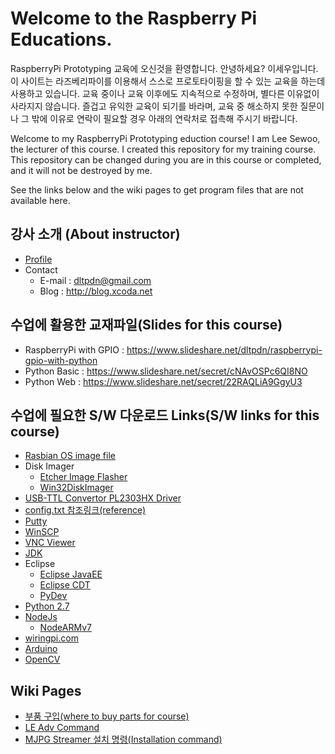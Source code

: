 # Welcome to the Raspberry Pi Educations.
RaspberryPi Prototyping 교육에 오신것을 환영합니다.
안녕하세요? 이세우입니다.
이 사이트는 라즈베리파이를 이용해서 스스로 프로토타이핑을 할 수 있는 교육을 하는데 사용하고 있습니다.
교육 중이나 교육 이후에도 지속적으로 수정하며, 별다른 이유없이 사라지지 않습니다.
즐겁고 유익한 교육이 되기를 바라며, 교육 중 해소하지 못한 질문이나 그 밖에 이유로 연락이 필요할 경우 아래의 연락처로 접촉해 주시기 바랍니다.

Welcome to my RaspberryPi Prototyping eduction course!
I am Lee Sewoo, the lecturer of this course.
I created this repository for my training course.
This repository can be changed during you are in this course or completed, and it will not be destroyed by me.

See the links below and the wiki pages to get program files that are not available here.
## 강사 소개 (About instructor)
* [Profile](https://drive.google.com/file/d/0B3FcLTiIcKwOZExsSEg4QnpRcWs/view?usp=sharing)
* Contact
	* E-mail : dltpdn@gmail.com
	* Blog : http://blog.xcoda.net

## 수업에 활용한 교재파일(Slides for this course)
* RaspberryPi with GPIO : https://www.slideshare.net/dltpdn/raspberrypi-gpio-with-python
* Python Basic : https://www.slideshare.net/secret/cNAvOSPc6QI8NO
* Python Web : https://www.slideshare.net/secret/22RAQLiA9GgyU3

## 수업에 필요한  S/W  다운로드 Links(S/W links for this course)
* [Rasbian OS image file](https://www.raspberrypi.org/downloads/raspbian/)
* Disk Imager
 	* [Etcher Image Flasher](https://etcher.io/)
 	* [Win32DiskImager](https://sourceforge.net/projects/win32diskimager/)
* [USB-TTL Convertor PL2303HX Driver](http://prolificusa.com/portfolio/pl2303hx-rev-d-usb-to-serial-bridge-controller/)
* [config.txt 참조링크(reference)](https://elinux.org/index.php?title=RPiconfig)
* [Putty](http://www.putty.org/)
* [WinSCP](https://winscp.net/eng/download.php)
* [VNC Viewer](https://www.realvnc.com/download/viewer/)
* [JDK](http://www.oracle.com/technetwork/java/javase/downloads/jdk8-downloads-2133151.html)
* Eclipse
 	* [Eclipse JavaEE](http://www.eclipse.org/downloads/eclipse-packages/)
 	* [Eclipse CDT](http://www.eclipse.org/cdt/downloads.php)
 	* [PyDev](http://www.pydev.org/)
* [Python 2.7](https://www.python.org/downloads/)
* [NodeJs](https://nodejs.org/en/download/)
 	* [NodeARMv7](https://nodejs.org/dist/v6.9.5/node-v6.9.5-linux-armv7l.tar.xz)
* [wiringpi.com](http://wiringpi.com/)
* [Arduino](https://www.arduino.cc/en/Main/Software)
* [OpenCV](https://sourceforge.net/projects/opencvlibrary/files/opencv-win/3.2.0/opencv-3.2.0-vc14.exe/download)

## Wiki Pages
* [부품 구입(where to buy parts for course)](https://github.com/dltpdn/rpi_edu/wiki/%EB%B6%80%ED%92%88-%EA%B5%AC%EC%9E%85)
* [LE Adv Command](https://github.com/dltpdn/rpi_edu/wiki/LE-Adv-Command)
* [MJPG Streamer 설치 명령(Installation command)](https://github.com/dltpdn/rpi_edu/wiki/MJPG-Streamer-%EC%84%A4%EC%B9%98-%EB%AA%85%EB%A0%B9)
